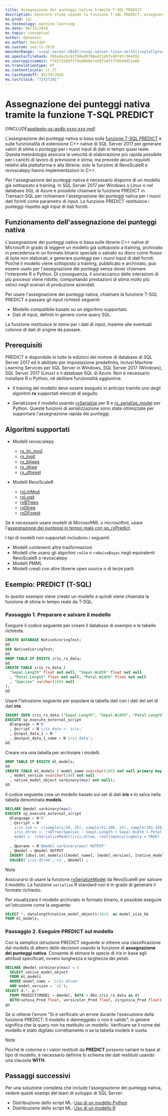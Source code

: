 ```yaml
---
title: Assegnazione dei punteggi nativa tramite T-SQL PREDICT
description: Generare stime usando la funzione T-SQL PREDICT, assegnando punteggi agli input di dati in base a un modello con training preliminare scritto in R o Python in SQL Server.
ms.prod: sql
ms.technology: machine-learning
ms.date: 08/15/2018
ms.topic: conceptual
author: dphansen
ms.author: davidph
ms.custom: seo-lt-2019
monikerRange: '>=sql-server-2016||>=sql-server-linux-ver15||=sqlallproducts-allversions'
ms.openlocfilehash: 766adecbc91f88ed0796e4214b7e4074fc564f01
ms.sourcegitcommit: ff82f3260ff79ed860a7a58f54ff7f0594851e6b
ms.translationtype: HT
ms.contentlocale: it-IT
ms.lasthandoff: 03/29/2020
ms.locfileid: "73727291"
---
```

# <a name="native-scoring-using-the-predict-t-sql-function"></a>Assegnazione dei punteggi nativa tramite la funzione T-SQL PREDICT
[!INCLUDE[appliesto-ss-asdb-xxxx-xxx-md](../includes/appliesto-ss-asdb-xxxx-xxx-md.md)]

L'assegnazione dei punteggi nativa si basa sulla [funzione T-SQL PREDICT](https://docs.microsoft.com/sql/t-sql/queries/predict-transact-sql) e sulle funzionalità di estensione C++ native di SQL Server 2017 per generare valori di stima o *punteggi* per i nuovi input di dati in tempo quasi reale. Questa metodologia assicura la velocità di elaborazione più rapida possibile per i carichi di lavoro di previsione e stima, ma prevede alcuni requisiti relativi alla piattaforma e alla libreria: solo le funzioni di RevoScaleR e revoscalepy hanno implementazioni in C++.

Per l'assegnazione dei punteggi nativa è necessario disporre di un modello già sottoposto a training. In SQL Server 2017 per Windows o Linux o nel database SQL di Azure è possibile chiamare la funzione PREDICT in Transact-SQL per richiamare l'assegnazione dei punteggi nativa per i nuovi dati forniti come parametro di input. La funzione PREDICT restituisce i punteggi rispetto agli input di dati forniti.

## <a name="how-native-scoring-works"></a>Funzionamento dell'assegnazione dei punteggi nativa

L'assegnazione dei punteggi nativa si basa sulle librerie C++ native di Microsoft in grado di leggere un modello già sottoposto a training, archiviato in precedenza in un formato binario speciale o salvato su disco come flusso di byte non elaborati, e generare punteggi per i nuovi input di dati forniti. Poiché il modello viene sottoposto a training, pubblicato e archiviato, può essere usato per l'assegnazione dei punteggi senza dover chiamare l'interprete R o Python. Di conseguenza, il sovraccarico delle interazioni di più processi viene ridotto, comportando prestazioni di stima molto più veloci negli scenari di produzione aziendali.

Per usare l'assegnazione dei punteggi nativa, chiamare la funzione T-SQL PREDICT e passare gli input richiesti seguenti:

+ Modello compatibile basato su un algoritmo supportato.
+ Dati di input, definiti in genere come query SQL.

La funzione restituisce le stime per i dati di input, insieme alle eventuali colonne di dati di origine da passare.

## <a name="prerequisites"></a>Prerequisiti

PREDICT è disponibile in tutte le edizioni del motore di database di SQL Server 2017 ed è abilitato per impostazione predefinita, inclusi Machine Learning Services per SQL Server in Windows, SQL Server 2017 (Windows), SQL Server 2017 (Linux) o il database SQL di Azure. Non è necessario installare R o Python, né abilitare funzionalità aggiuntive.

+ Il training del modello deve essere eseguito in anticipo tramite uno degli algoritmi **rx** supportati elencati di seguito.

+ Serializzare il modello usando [rxSerialize](https://docs.microsoft.com/machine-learning-server/r-reference/revoscaler/rxserializemodel) per R e [rx_serialize_model](https://docs.microsoft.com/machine-learning-server/python-reference/revoscalepy/rx-serialize-model) per Python. Queste funzioni di serializzazione sono state ottimizzate per supportare l'assegnazione rapida dei punteggi.

<a name="bkmk_native_supported_algos"></a> 

## <a name="supported-algorithms"></a>Algoritmi supportati

+ Modelli revoscalepy

  + [rx_lin_mod](https://docs.microsoft.com/machine-learning-server/python-reference/revoscalepy/rx-lin-mod)
  + [rx_logit](https://docs.microsoft.com/machine-learning-server/python-reference/revoscalepy/rx-logit) 
  + [rx_btrees](https://docs.microsoft.com/machine-learning-server/python-reference/revoscalepy/rx-btrees) 
  + [rx_dtree](https://docs.microsoft.com/machine-learning-server/python-reference/revoscalepy/rx-dtree) 
  + [rx_dforest](https://docs.microsoft.com/machine-learning-server/python-reference/revoscalepy/rx-dforest) 

+ Modelli RevoScaleR

  + [rxLinMod](https://docs.microsoft.com/r-server/r-reference/revoscaler/rxlinmod)
  + [rxLogit](https://docs.microsoft.com/r-server/r-reference/revoscaler/rxlogit)
  + [rxBTrees](https://docs.microsoft.com/r-server/r-reference/revoscaler/rxbtrees)
  + [rxDtree](https://docs.microsoft.com/r-server/r-reference/revoscaler/rxdtree)
  + [rxDForest](https://docs.microsoft.com/r-server/r-reference/revoscaler/rxdforest)

Se è necessario usare modelli di MicrosoftML o microsoftml, usare l'[assegnazione dei punteggi in tempo reale con sp_rxPredict](real-time-scoring.md).

I tipi di modelli non supportati includono i seguenti:

+ Modelli contenenti altre trasformazioni
+ Modelli che usano gli algoritmi `rxGlm` o `rxNaiveBayes` negli equivalenti RevoScaleR o revoscalepy
+ Modelli PMML
+ Modelli creati con altre librerie open source o di terze parti

## <a name="example-predict-t-sql"></a>Esempio: PREDICT (T-SQL)

In questo esempio viene creato un modello e quindi viene chiamata la funzione di stima in tempo reale da T-SQL.

### <a name="step-1-prepare-and-save-the-model"></a>Passaggio 1. Preparare e salvare il modello

Eseguire il codice seguente per creare il database di esempio e le tabelle richieste.

```sql
CREATE DATABASE NativeScoringTest;
GO
USE NativeScoringTest;
GO
DROP TABLE IF EXISTS iris_rx_data;
GO
CREATE TABLE iris_rx_data (
  "Sepal.Length" float not null, "Sepal.Width" float not null
  , "Petal.Length" float not null, "Petal.Width" float not null
  , "Species" varchar(100) null
);
GO
```

Usare l'istruzione seguente per popolare la tabella dati con i dati del set di dati **iris**.

```sql
INSERT INTO iris_rx_data ("Sepal.Length", "Sepal.Width", "Petal.Length", "Petal.Width" , "Species")
EXECUTE sp_execute_external_script
  @language = N'R'
  , @script = N'iris_data <- iris;'
  , @input_data_1 = N''
  , @output_data_1_name = N'iris_data';
GO
```

Creare ora una tabella per archiviare i modelli.

```sql
DROP TABLE IF EXISTS ml_models;
GO
CREATE TABLE ml_models ( model_name nvarchar(100) not null primary key
  , model_version nvarchar(100) not null
  , native_model_object varbinary(max) not null);
GO
```

Il codice seguente crea un modello basato sul set di dati **iris** e lo salva nella tabella denominata **models**.

```sql
DECLARE @model varbinary(max);
EXECUTE sp_execute_external_script
  @language = N'R'
  , @script = N'
    iris.sub <- c(sample(1:50, 25), sample(51:100, 25), sample(101:150, 25))
    iris.dtree <- rxDTree(Species ~ Sepal.Length + Sepal.Width + Petal.Length + Petal.Width, data = iris[iris.sub, ])
    model <- rxSerializeModel(iris.dtree, realtimeScoringOnly = TRUE)
    '
  , @params = N'@model varbinary(max) OUTPUT'
  , @model = @model OUTPUT
  INSERT [dbo].[ml_models]([model_name], [model_version], [native_model_object])
  VALUES('iris.dtree','v1', @model) ;
```

> [!NOTE] 
> Assicurarsi di usare la funzione [rxSerializeModel](https://docs.microsoft.com/machine-learning-server/r-reference/revoscaler/rxserializemodel) da RevoScaleR per salvare il modello. La funzione `serialize` R standard non è in grado di generare il formato richiesto.

Per visualizzare il modello archiviato in formato binario, è possibile eseguire un'istruzione come la seguente:

```sql
SELECT *, datalength(native_model_object)/1024. as model_size_kb
FROM ml_models;
```

### <a name="step-2-run-predict-on-the-model"></a>Passaggio 2. Eseguire PREDICT sul modello

Con la semplice istruzione PREDICT seguente si ottiene una classificazione dal modello di albero delle decisioni usando la funzione di **assegnazione dei punteggi nativa**. Consente di stimare le specie di iris in base agli attributi specificati, ovvero lunghezza e larghezza dei petali.

```sql
DECLARE @model varbinary(max) = (
  SELECT native_model_object
  FROM ml_models
  WHERE model_name = 'iris.dtree'
  AND model_version = 'v1');
SELECT d.*, p.*
  FROM PREDICT(MODEL = @model, DATA = dbo.iris_rx_data as d)
  WITH(setosa_Pred float, versicolor_Pred float, virginica_Pred float) as p;
go
```

Se si ottiene l'errore "Si è verificato un errore durante l'esecuzione della funzione PREDICT. Il modello è danneggiato o non è valido", in genere significa che la query non ha restituito un modello. Verificare se il nome del modello è stato digitato correttamente o se la tabella models è vuota.

> [!NOTE]
> Poiché le colonne e i valori restituiti da **PREDICT** possono variare in base al tipo di modello, è necessario definire lo schema dei dati restituiti usando una clausola **WITH**.

## <a name="next-steps"></a>Passaggi successivi

Per una soluzione completa che include l'assegnazione dei punteggi nativa, vedere questi esempi del team di sviluppo di SQL Server:

+ Distribuzione dello script ML: [Uso di un modello Python](https://microsoft.github.io/sql-ml-tutorials/python/rentalprediction/step/3.html)
+ Distribuzione dello script ML: [Uso di un modello R](https://microsoft.github.io/sql-ml-tutorials/R/rentalprediction/step/3.html)
